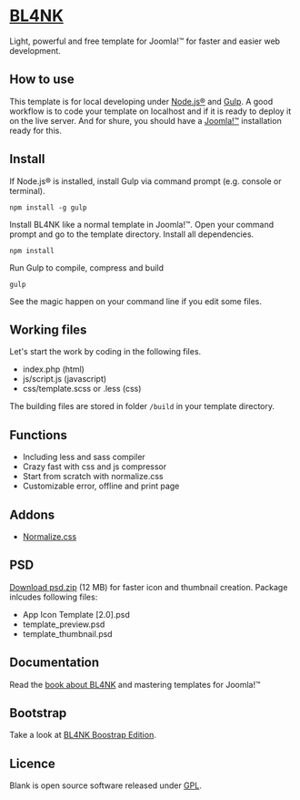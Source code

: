 # [BL4NK](http://blank.vc)

Light, powerful and free template for Joomla!™
for faster and easier web development.

## How to use

This template is for local developing under [Node.js®](http://nodejs.org/) and [Gulp](https://gulpjs.com/). A good workflow is to code your template on localhost and if it is ready to deploy it on the live server. And for shure, you should have a [Joomla!™](https://www.joomla.org/) installation ready for this.

## Install

If Node.js® is installed, install Gulp via command prompt (e.g. console or terminal).

    npm install -g gulp

Install BL4NK like a normal template in Joomla!™. Open your command prompt and go to the template directory. Install all dependencies.

    npm install

Run Gulp to compile, compress and build

    gulp

See the magic happen on your command line if you edit some files.

## Working files

Let's start the work by coding in the following files.

* index.php (html)
* js/script.js (javascript)
* css/template.scss or .less (css)

The building files are stored in folder `/build` in your template directory.

## Functions

* Including less and sass compiler
* Crazy fast with css and js compressor
* Start from scratch with normalize.css
* Customizable error, offline and print page

## Addons

* [Normalize.css](http://necolas.github.io/normalize.css/)

## PSD

[Download psd.zip](http://itr.im/psd) (12 MB) for faster icon and thumbnail creation. Package inlcudes following files:

* App Icon Template [2.0].psd
* template_preview.psd
* template_thumbnail.psd

## Documentation

Read the [book about BL4NK](https://docs.blank.rocks/) and mastering templates for Joomla!™

## Bootstrap

Take a look at [BL4NK Boostrap Edition](https://github.com/Bloggerschmidt/Blank-Bootstrap-Edition).

## Licence

Blank is open source software released under [GPL](http://www.gnu.org/licenses/gpl-2.0.txt).

